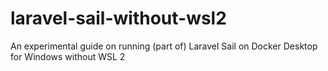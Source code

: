 # laravel-sail-without-wsl2
An experimental guide on running (part of) Laravel Sail on Docker Desktop for Windows without WSL 2
